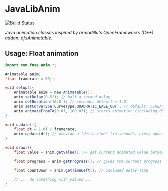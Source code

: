 # JavaLibAnim

[![Build Status](https://travis-ci.org/fusefactory/JavaLibEvent.svg?branch=master)](https://travis-ci.org/fusefactory/JavaLibEvent)

_Java animation classes inspired by armadillu's OpenFrameworks (C++) addon: [ofxAnimatable](https://github.com/armadillu/ofxAnimatable)._


## Usage: Float animation
```java
import com.fuse.anim.*;

Animatable anim;
float framerate = 60;;

void setup(){
    Animatable anim = new Animatable();
    anim.setDelay(0.5f); // half a second delay
    anim.setDuration(10.0f); // seconds; default = 1.0f
    anim.setCurveType(CurveType.QUADRATIC_EASE_OUT); // default: LINEAR
    anim.animateFromTo(0.0f, 100.0f); // starts animation (including delay) from start value zero and end value hundred
}

void update(){
    float dt = 1.0f / framerate;
    anim.update(dt); // provide a "delta-time" (in seconds) every update
}

void draw(){
    float value = anim.getValue(); // get current animated value between 0.0f and 100.0f

    float progress = anim.getProgress(); // gives the current progress in a 0.0-1.0 range, 0.0 meaning just started, 1.0 meaning finished (regardless of duration)

    float countDown = anim.getTimeLeft(); // included delay time

    // ... do something with values ...
}

